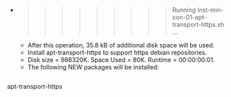 * >>>>>>>>> Running inst-min-con-01-apt-transport-https.sh ...
  * After this operation, 35.8 kB of additional disk space will be used.
  * Install apt-transport-https to support https debian repositories.
  * Disk size = 988320K. Space Used = 80K. Runtime = 00:00:00:01.
  * The following NEW packages will be installed:
  ```bash
apt-transport-https
  ```

